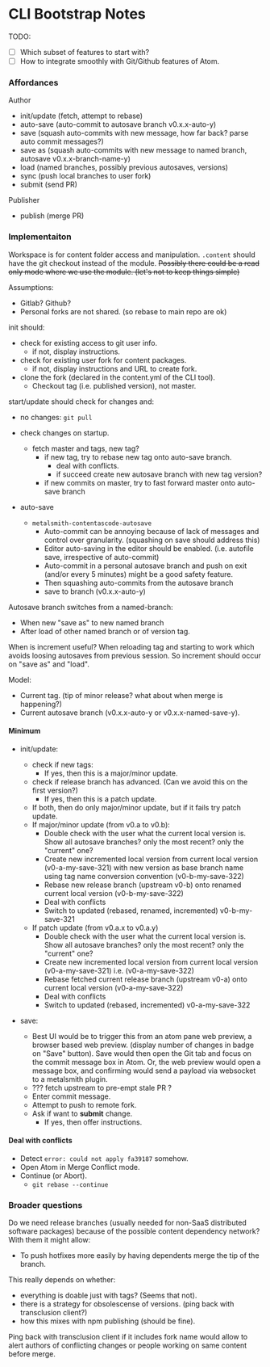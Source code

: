 # CLI Bootstrap Notes

TODO:
 - [ ] Which subset of features to start with?
 - [ ] How to integrate smoothly with Git/Github features of Atom.

### Affordances

Author
 - init/update (fetch, attempt to rebase)
 - auto-save (auto-commit to autosave branch v0.x.x-auto-y)
 - save (squash auto-commits with new message, how far back? parse auto commit messages?)
 - save as (squash auto-commits with new message to named branch, autosave v0.x.x-branch-name-y)
 - load (named branches, possibly previous autosaves, versions)
 - sync (push local branches to user fork)
 - submit (send PR)

Publisher
 - publish (merge PR)

### Implementaiton

Workspace is for content folder access and manipulation.
`.content` should have the git checkout instead of the module. ~~Possibly there could be a read only mode where we use the module. (let's not to keep things simple)~~

Assumptions:
 - Gitlab? Github?
 - Personal forks are not shared. (so rebase to main repo are ok)

init should:
 - check for existing access to git user info.
   - if not, display instructions.
 - check for existing user fork for content packages.
   - if not, display instructions and URL to create fork.
 - clone the fork (declared in the content.yml of the CLI tool).
   - Checkout tag (i.e. published version), not master.

start/update should check for changes and:
 - no changes: `git pull`
 - check changes on startup.
   - fetch master and tags, new tag?
     - if new tag, try to rebase new tag onto auto-save branch.
       - deal with conflicts.
       - if succeed create new autosave branch with new tag version?
     - if new commits on master, try to fast forward master onto auto-save branch

 - auto-save
   - `metalsmith-contentascode-autosave`
     - Auto-commit can be annoying because of lack of messages and control over granularity. (squashing on save should address this)
     - Editor auto-saving in the editor should be enabled. (i.e. autofile save, irrespective of auto-commit)
     - Auto-commit in a personal autosave branch and push on exit (and/or every 5 minutes) might be a good safety feature.
     - Then squashing auto-commits from the autosave branch
     - save to branch (v0.x.x-auto-y)

Autosave branch switches from a named-branch:
 - When new "save as" to new named branch
 - After load of other named branch or of version tag.

When is increment useful? When reloading tag and starting to work which avoids loosing autosaves from previous session. So increment should occur on "save as" and "load".

Model:
 - Current tag. (tip of minor release? what about when merge is happening?)
 - Current autosave branch (v0.x.x-auto-y or v0.x.x-named-save-y).

#### Minimum

 - init/update:
   - check if new tags:
     - If yes, then this is a major/minor update.
   - check if release branch has advanced. (Can we avoid this on the first version?)
     - If yes, then this is a patch update.
   - If both, then do only major/minor update, but if it fails try patch update.
   - If major/minor update (from v0.a to v0.b):
     - Double check with the user what the current local version is. Show all autosave branches? only the most recent? only the "current" one?
     - Create new incremented local version from current local version (v0-a-my-save-321) with new version as base branch name using tag name conversion convention (v0-b-my-save-322)
     - Rebase new release branch (upstream v0-b) onto renamed current local version (v0-b-my-save-322)
     - Deal with conflicts
     - Switch to updated (rebased, renamed, incremented) v0-b-my-save-321
   - If patch update (from v0.a.x to v0.a.y)
     - Double check with the user what the current local version is. Show all autosave branches? only the most recent? only the "current" one?
     - Create new incremented local version from current local version (v0-a-my-save-321) i.e. (v0-a-my-save-322)
     - Rebase fetched current release branch (upstream v0-a) onto current local version (v0-a-my-save-322)
     - Deal with conflicts
     - Switch to updated (rebased, incremented) v0-a-my-save-322

  - save:
    - Best UI would be to trigger this from an atom pane web preview, a browser based web preview. (display number of changes in badge on "Save" button). Save would then open the Git tab and focus on the commit message box in Atom. Or, the web preview would open a message box, and confirming would send a payload via websocket to a metalsmith plugin.
    - ??? fetch upstream to pre-empt stale PR ?
    - Enter commit message.
    - Attempt to push to remote fork.
    - Ask if want to **submit** change.
      - If yes, then offer instructions.

#### Deal with conflicts

 - Detect `error: could not apply fa39187` somehow.
 - Open Atom in Merge Conflict mode.
 - Continue (or Abort).
   - `git rebase --continue`

### Broader questions

Do we need release branches (usually needed for non-SaaS distributed software packages) because of the possible content dependency network? With them it might allow:
 - To push hotfixes more easily by having dependents merge the tip of the branch.

This really depends on whether:
 - everything is doable just with tags? (Seems that not).
 - there is a strategy for obsolescense of versions. (ping back with transclusion client?)
 - how this mixes with npm publishing (should be fine).

Ping back with transclusion client if it includes fork name would allow to alert authors of conflicting changes or people working on same content before merge.

